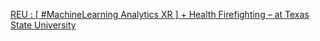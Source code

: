 [REU : [ #MachineLearning   Analytics   XR ] + Health   Firefighting – at Texas State University](https://qi.tc/qi/110476)